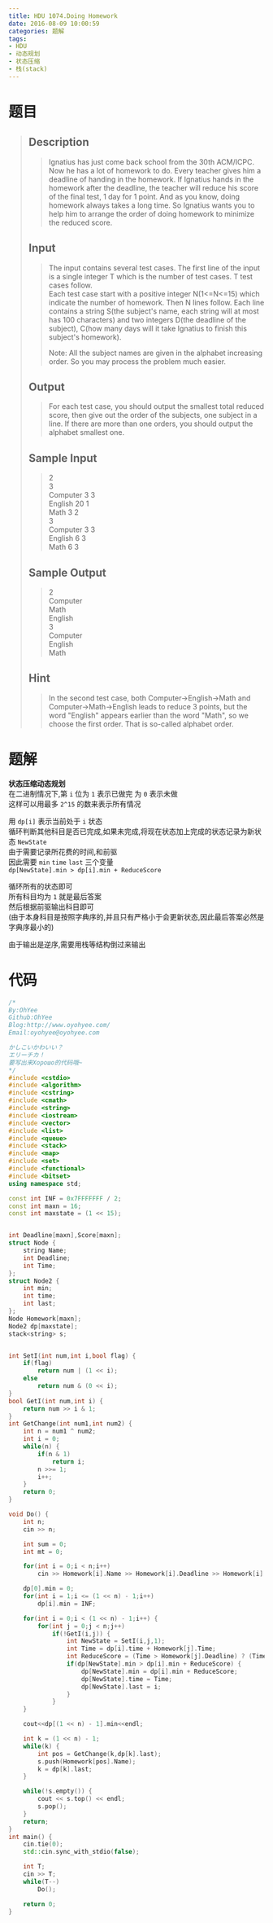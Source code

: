 ```yaml
---
title: HDU 1074.Doing Homework
date: 2016-08-09 10:00:59
categories: 题解
tags:
- HDU
- 动态规划
- 状态压缩
- 栈(stack)
---
```

# 题目
> 
> ## Description  
>> Ignatius has just come back school from the 30th ACM/ICPC. Now he has a lot of homework to do. Every teacher gives him a deadline of handing in the homework. If Ignatius hands in the homework after the deadline, the teacher will reduce his score of the final test, 1 day for 1 point. And as you know, doing homework always takes a long time. So Ignatius wants you to help him to arrange the order of doing homework to minimize the reduced score.  
>> <!--more-->  
> 
> ## Input  
>> The input contains several test cases. The first line of the input is a single integer T which is the number of test cases. T test cases follow.   
>> Each test case start with a positive integer N(1<=N<=15) which indicate the number of homework. Then N lines follow. Each line contains a string S(the subject's name, each string will at most has 100 characters) and two integers D(the deadline of the subject), C(how many days will it take Ignatius to finish this subject's homework).   
>>   
>> Note: All the subject names are given in the alphabet increasing order. So you may process the problem much easier.   
> 
> ## Output  
>> For each test case, you should output the smallest total reduced score, then give out the order of the subjects, one subject in a line. If there are more than one orders, you should output the alphabet smallest one.   
> 
> ## Sample Input  
>> 2  
>> 3  
>> Computer 3 3  
>> English 20 1  
>> Math 3 2  
>> 3  
>> Computer 3 3  
>> English 6 3  
>> Math 6 3  
> 
> ## Sample Output  
>> 2  
>> Computer  
>> Math  
>> English  
>> 3  
>> Computer  
>> English  
>> Math  
>>     
> ## Hint  
>>   
>> In the second test case, both Computer->English->Math and Computer->Math->English leads to reduce 3 points, but the   
>> word "English" appears earlier than the word "Math", so we choose the first order. That is so-called alphabet order.  
>>   

# 题解

**状态压缩动态规划**  
在二进制情况下,第 `i` 位为 `1` 表示已做完 为 `0` 表示未做  
这样可以用最多 `2^15` 的数来表示所有情况  

用 `dp[i]` 表示当前处于 `i` 状态  
循环判断其他科目是否已完成,如果未完成,将现在状态加上完成的状态记录为新状态 `NewState`  
由于需要记录所花费的时间,和前驱  
因此需要 `min` `time` `last` 三个变量  
`dp[NewState].min > dp[i].min + ReduceScore`  

循环所有的状态即可  
所有科目均为 `1` 就是最后答案  
然后根据前驱输出科目即可  
(由于本身科目是按照字典序的,并且只有严格小于会更新状态,因此最后答案必然是字典序最小的)  

由于输出是逆序,需要用栈等结构倒过来输出  

# 代码
```cpp Doing Homework https://github.com/OhYee/ACM.github.io/blob/master\HDU\1074.Doing%20Homework.cpp 代码备份
/*
By:OhYee
Github:OhYee
Blog:http://www.oyohyee.com/
Email:oyohyee@oyohyee.com

かしこいかわいい？
エリーチカ！
要写出来Хорошо的代码哦~
*/
#include <cstdio>
#include <algorithm>
#include <cstring>
#include <cmath>
#include <string>
#include <iostream>
#include <vector>
#include <list>
#include <queue>
#include <stack>
#include <map>
#include <set>
#include <functional>
#include <bitset>
using namespace std;

const int INF = 0x7FFFFFFF / 2;
const int maxn = 16;
const int maxstate = (1 << 15);


int Deadline[maxn],Score[maxn];
struct Node {
    string Name;
    int Deadline;
    int Time;
};
struct Node2 {
    int min;
    int time;
    int last;
};
Node Homework[maxn];
Node2 dp[maxstate];
stack<string> s;


int SetI(int num,int i,bool flag) {
    if(flag)
        return num | (1 << i);
    else
        return num & (0 << i);
}
bool GetI(int num,int i) {
    return num >> i & 1;
}
int GetChange(int num1,int num2) {
    int n = num1 ^ num2;
    int i = 0;
    while(n) {
        if(n & 1)
            return i;
        n >>= 1;
        i++;
    }
    return 0;
}

void Do() {
    int n;
    cin >> n;

    int sum = 0;
    int mt = 0;

    for(int i = 0;i < n;i++)
        cin >> Homework[i].Name >> Homework[i].Deadline >> Homework[i].Time;

    dp[0].min = 0;
    for(int i = 1;i <= (1 << n) - 1;i++)
        dp[i].min = INF;

    for(int i = 0;i < (1 << n) - 1;i++) {
        for(int j = 0;j < n;j++)
            if(!GetI(i,j)) {
                int NewState = SetI(i,j,1);
                int Time = dp[i].time + Homework[j].Time;
                int ReduceScore = (Time > Homework[j].Deadline) ? (Time - Homework[j].Deadline) : 0;
                if(dp[NewState].min > dp[i].min + ReduceScore) {
                    dp[NewState].min = dp[i].min + ReduceScore;
                    dp[NewState].time = Time;
                    dp[NewState].last = i;
                }
            }
    }

    cout<<dp[(1 << n) - 1].min<<endl;

    int k = (1 << n) - 1;
    while(k) {
        int pos = GetChange(k,dp[k].last);
        s.push(Homework[pos].Name);
        k = dp[k].last;
    }

    while(!s.empty()) {
        cout << s.top() << endl;
        s.pop();
    }
    return;
}
int main() {
    cin.tie(0);
    std::cin.sync_with_stdio(false);

    int T;
    cin >> T;
    while(T--)
        Do();

    return 0;
}
```